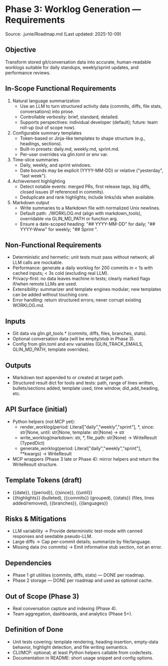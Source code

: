 # Phase 3: Worklog Generation — Requirements

Source: .junie/Roadmap.md (Last updated: 2025-10-09)

## Objective
Transform stored git/conversation data into accurate, human-readable worklogs suitable for daily standups, weekly/sprint updates, and performance reviews.

## In-Scope Functional Requirements
1. Natural language summarization
   - Use an LLM to turn structured activity data (commits, diffs, file stats, conversations) into prose.
   - Controllable verbosity: brief, standard, detailed.
   - Supports perspectives: individual developer (default); future: team roll-up (out of scope now).
2. Configurable summary templates
   - Token-based or Jinja-like templates to shape structure (e.g., headings, sections).
   - Built-in presets: daily.md, weekly.md, sprint.md.
   - Per-user overrides via glin.toml or env var.
3. Time-slice summaries
   - Daily, weekly, and sprint windows.
   - Date bounds may be explicit (YYYY-MM-DD) or relative ("yesterday", "last week").
4. Achievement highlighting
   - Detect notable events: merged PRs, first release tags, big diffs, closed issues (if referenced in commits).
   - Deduplicate and rank highlights; include links/ids when available.
5. Markdown output
   - Write summaries to a Markdown file with normalized Unix newlines.
   - Default path: ./WORKLOG.md (align with markdown_tools), overridable via GLIN_MD_PATH or function arg.
   - Ensure a date-scoped heading: "## YYYY-MM-DD" for daily; "## YYYY-Www" for weekly; "## Sprint <name or dates>".

## Non-Functional Requirements
- Deterministic and hermetic: unit tests must pass without network; all LLM calls are mockable.
- Performance: generate a daily worklog for 200 commits in < 1s with cached inputs; < 3s cold (excluding real LLM).
- Privacy-first: no data leaves machine in tests; clearly marked flags if/when remote LLMs are used.
- Extensibility: summarizer and template engines modular; new templates can be added without touching core.
- Error handling: return structured errors; never corrupt existing WORKLOG.md.

## Inputs
- Git data via glin.git_tools.* (commits, diffs, files, branches, stats).
- Optional conversation data (will be empty/stub in Phase 3).
- Config from glin.toml and env variables (GLIN_TRACK_EMAILS, GLIN_MD_PATH, template overrides).

## Outputs
- Markdown text appended to or created at target path.
- Structured result dict for tools and tests: path, range of lines written, bullets/sections added, template used, time window, did_add_heading, etc.

## API Surface (initial)
- Python helpers (not MCP yet):
  - render_worklog(period: Literal["daily","weekly","sprint"], *, since: str|None, until: str|None, template: str|None) -> str
  - write_worklog(markdown: str, *, file_path: str|None) -> WriteResult (TypedDict)
  - generate_worklog(period: Literal["daily","weekly","sprint"], **kwargs) -> WriteResult
- MCP wrappers (Phase 3 late or Phase 4): mirror helpers and return the WriteResult structure.

## Template Tokens (draft)
- {{date}}, {{period}}, {{since}}, {{until}}
- {{highlights}} (bulleted), {{commits}} (grouped), {{stats}} (files, lines added/removed), {{branches}}, {{languages}}

## Risks & Mitigations
- LLM variability → Provide deterministic test-mode with canned responses and seedable pseudo-LLM.
- Large diffs → Cap per-commit details; summarize by file/language.
- Missing data (no commits) → Emit informative stub section, not an error.

## Dependencies
- Phase 1 git utilities (commits, diffs, stats) — DONE per roadmap.
- Phase 2 storage — DONE per roadmap and used as optional cache.

## Out of Scope (Phase 3)
- Real conversation capture and indexing (Phase 4).
- Team aggregation, dashboards, and analytics (Phase 5+).

## Definition of Done
- Unit tests covering: template rendering, heading insertion, empty-data behavior, highlight detection, and file writing semantics.
- CLI/MCP: optional; at least Python helpers callable from code/tests.
- Documentation in README: short usage snippet and config options.
